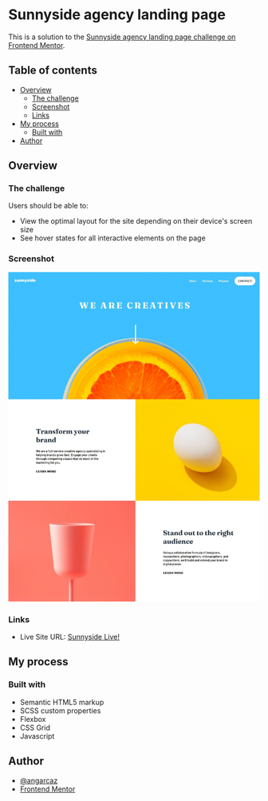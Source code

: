 # Sunnyside agency landing page 

This is a solution to the [Sunnyside agency landing page challenge on Frontend Mentor](https://www.frontendmentor.io/challenges/sunnyside-agency-landing-page-7yVs3B6ef). 

## Table of contents

- [Overview](#overview)
  - [The challenge](#the-challenge)
  - [Screenshot](#screenshot)
  - [Links](#links)
- [My process](#my-process)
  - [Built with](#built-with)
- [Author](#author)

## Overview

### The challenge

Users should be able to:

- View the optimal layout for the site depending on their device's screen size
- See hover states for all interactive elements on the page

### Screenshot

![](./design/sunnyside-agency-desktop-result.jpeg)

### Links

- Live Site URL: [Sunnyside Live!](https://angarcaz.github.io/sunnyside/)

## My process

### Built with

- Semantic HTML5 markup
- SCSS custom properties
- Flexbox
- CSS Grid
- Javascript

## Author

- [@angarcaz](https://github.com/angarcaz/)
- [Frontend Mentor](https://www.frontendmentor.io/)